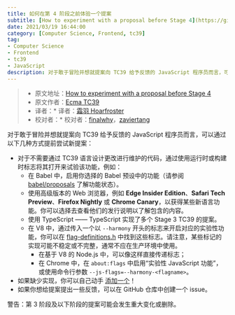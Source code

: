 ```yaml
---
title: 如何在第 4 阶段之前体验一个提案
subtitle: [How to experiment with a proposal before Stage 4](https://github.com/tc39/how-we-work/blob/master/experiment.md)
date: 2021/03/19 16:44:00
category: [Computer Science, Frontend, tc39]
tag:
- Computer Science
- Frontend
- tc39
- JavaScript
description: 对于敢于冒险并想就提案向 TC39 给予反馈的 JavaScript 程序员而言，可以通过本文提到的几种方式提前尝试新提案。
---
```


> * 原文地址：[How to experiment with a proposal before Stage 4](https://github.com/tc39/how-we-work/blob/master/experiment.md)
> * 原文作者：[Ecma TC39](https://github.com/tc39/how-we-work)
> * 译者：* 译者：[霜羽 Hoarfroster](https://github.com/PassionPenguin)
> * 校对者：* 校对者：[finalwhy](https://github.com/finalwhy)，[zaviertang](https://github.com/zaviertang)

对于敢于冒险并想就提案向 TC39 给予反馈的 JavaScript 程序员而言，可以通过以下几种方式提前尝试新提案：

- 对于不需要通过 TC39 语言设计更改进行维护的代码，通过使用运行时或构建时标志将其打开来试验该功能，例如：
    - 在 Babel 中，启用你选择的 Babel 预设中的功能（请参阅 [babel/proposals](https://github.com/babel/proposals/issues) 了解功能状态）。
    - 使用高级版本的 Web 浏览器，例如 **Edge Insider Edition**、**Safari Tech Preview**、**Firefox Nightly** 或 **Chrome Canary**，以获得某些新语言功能。你可以选择去查看他们的发行说明以了解包含的内容。
    - 使用 TypeScript —— TypeScript 实现了多个 Stage 3 TC39 的提案。
    - 在 V8 中，通过传入一个以 `--harmony` 开头的标志来开启对应的实验性功能，你可以在 [flag-definitions.h](https://github.com/v8/v8/blob/master/src/flag-definitions.h) 中找到这些标志。请注意，某些标记的实现可能不稳定或不完整，通常不应在生产环境中使用。
        - 在基于 V8 的 Node.js 中，可以像这样直接传递标志；
        - 在 Chrome 中，在 `about:flags` 中启用“实验性 JavaScript 功能”，或使用命令行参数 `--js-flags=--harmony-<flagname>`。
- 如果缺少实现，你可以自己动手 [添加一个](https://github.com/tc39/how-we-work/blob/master/implement.md)！
- 如果你想给提案提出一些反馈，可以在 GitHub 仓库中创建一个 issue。

警告：第 3 阶段及以下阶段的提案可能会发生重大变化或删除。

